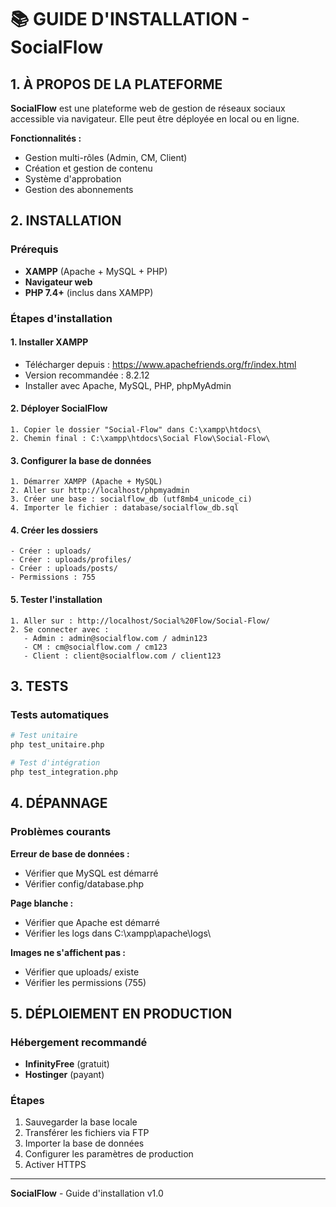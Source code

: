 # 📚 GUIDE D'INSTALLATION - SocialFlow

## 1. À PROPOS DE LA PLATEFORME

**SocialFlow** est une plateforme web de gestion de réseaux sociaux accessible via navigateur. Elle peut être déployée en local ou en ligne.

**Fonctionnalités :**
- Gestion multi-rôles (Admin, CM, Client)
- Création et gestion de contenu
- Système d'approbation
- Gestion des abonnements

## 2. INSTALLATION

### Prérequis
- **XAMPP** (Apache + MySQL + PHP)
- **Navigateur web**
- **PHP 7.4+** (inclus dans XAMPP)

### Étapes d'installation

#### 1. Installer XAMPP
- Télécharger depuis : https://www.apachefriends.org/fr/index.html
- Version recommandée : 8.2.12
- Installer avec Apache, MySQL, PHP, phpMyAdmin

#### 2. Déployer SocialFlow
```
1. Copier le dossier "Social-Flow" dans C:\xampp\htdocs\
2. Chemin final : C:\xampp\htdocs\Social Flow\Social-Flow\
```

#### 3. Configurer la base de données
```
1. Démarrer XAMPP (Apache + MySQL)
2. Aller sur http://localhost/phpmyadmin
3. Créer une base : socialflow_db (utf8mb4_unicode_ci)
4. Importer le fichier : database/socialflow_db.sql
```

#### 4. Créer les dossiers
```
- Créer : uploads/
- Créer : uploads/profiles/
- Créer : uploads/posts/
- Permissions : 755
```

#### 5. Tester l'installation
```
1. Aller sur : http://localhost/Social%20Flow/Social-Flow/
2. Se connecter avec :
   - Admin : admin@socialflow.com / admin123
   - CM : cm@socialflow.com / cm123
   - Client : client@socialflow.com / client123
```

## 3. TESTS

### Tests automatiques
```bash
# Test unitaire
php test_unitaire.php

# Test d'intégration
php test_integration.php
```

## 4. DÉPANNAGE

### Problèmes courants

**Erreur de base de données :**
- Vérifier que MySQL est démarré
- Vérifier config/database.php

**Page blanche :**
- Vérifier que Apache est démarré
- Vérifier les logs dans C:\xampp\apache\logs\

**Images ne s'affichent pas :**
- Vérifier que uploads/ existe
- Vérifier les permissions (755)

## 5. DÉPLOIEMENT EN PRODUCTION

### Hébergement recommandé
- **InfinityFree** (gratuit)
- **Hostinger** (payant)

### Étapes
1. Sauvegarder la base locale
2. Transférer les fichiers via FTP
3. Importer la base de données
4. Configurer les paramètres de production
5. Activer HTTPS

---

**SocialFlow** - Guide d'installation v1.0